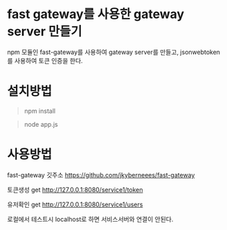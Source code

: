 # fast gateway를 사용한 gateway server 만들기
npm 모듈인 fast-gateway를 사용하여 gateway server를 만들고,
jsonwebtoken를 사용하여 토큰 인증을 한다.

# 설치방법
> npm install

> node app.js

# 사용방법
fast-gateway 깃주소
https://github.com/jkyberneees/fast-gateway

토큰생성
get http://127.0.0.1:8080/service1/token

유저확인
get http://127.0.0.1:8080/service1/users

로컬에서 테스트시 localhost로 하면 서비스서버와 연결이 안된다.